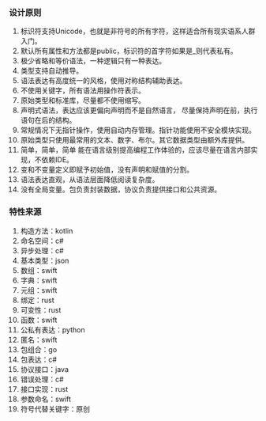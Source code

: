 ### 设计原则
1. 标识符支持Unicode，也就是非符号的所有字符，这样适合所有现实语系人群入门。
1. 默认所有属性和方法都是public，标识符的首字符如果是_则代表私有。
1. 极少省略和等价语法，一种逻辑只有一种表达。
1. 类型支持自动推导。
1. 语法表达有高度统一的风格，使用对称结构辅助表达。
1. 不使用关键字，所有语法用操作符表示。
1. 原始类型和标准库，尽量都不使用缩写。
1. 声明式语法，表达应该更偏向声明而不是自然语言，
尽量保持声明在前，执行语句在后的结构。
1. 常规情况下无指针操作，使用自动内存管理。指针功能使用不安全模块实现。
1. 原始类型只使用最常用的文本、数字、布尔。其它数据类型由额外库提供。
1. 简单，简单，简单
能在语言级别提高编程工作体验的，应该尽量在语言内部实现，不依赖IDE。
1. 变和不变量定义即赋予初始值，没有声明和赋值的分割。
1. 语法表达直观，从语法层面降低阅读复杂度。
1. 没有全局变量。包负责封装数据，协议负责提供接口和公共资源。


### 特性来源
1. 构造方法：kotlin
1. 命名空间：c#
1. 异步处理：c#
1. 基本类型：json
1. 数组：swift
1. 字典：swift
1. 元组：swift
1. 绑定：rust
1. 可变性：rust
1. 函数：swift
1. 公私有表达：python
1. 匿名：swift
1. 包组合：go
1. 包表达：c#
1. 协议接口：java
1. 错误处理：c#
1. 接口实现：rust
1. 参数命名：swift
1. 符号代替关键字：原创